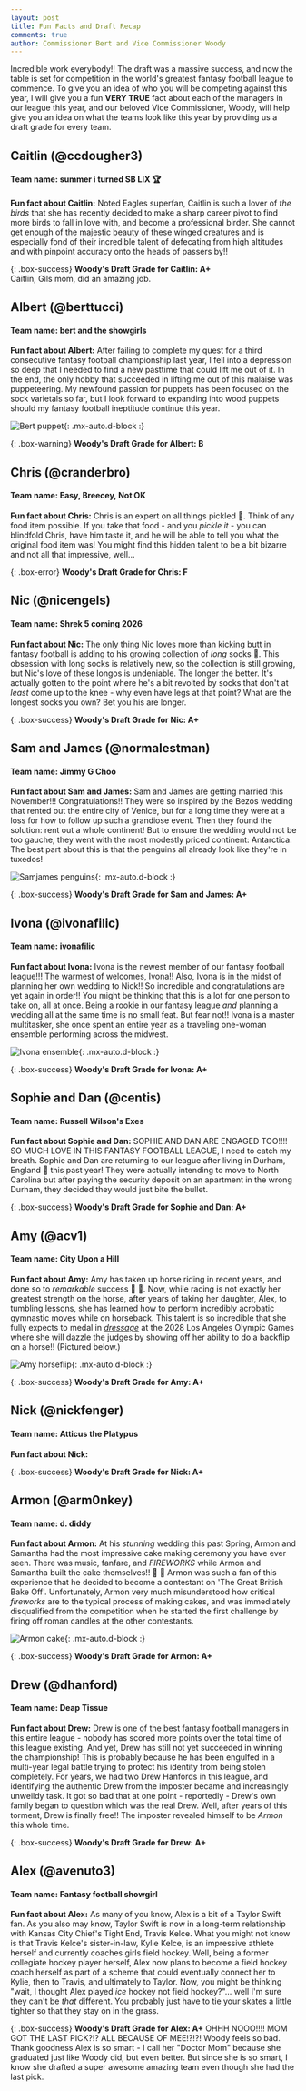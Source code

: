 ```yaml
---
layout: post
title: Fun Facts and Draft Recap
comments: true
author: Commissioner Bert and Vice Commissioner Woody
---
```



Incredible work everybody!! The draft was a massive success, and now the table is set for competition in the world's greatest fantasy football league to commence. To give you an idea of who you will be competing against this year, I will give you a fun **VERY TRUE** fact about each of the managers in our league this year, and our beloved Vice Commissioner, Woody, will help give you an idea on what the teams look like this year by providing us a draft grade for every team.



## Caitlin (@ccdougher3)

#### Team name: summer i turned SB LIX &#127942;

**Fun fact about Caitlin:** Noted Eagles superfan, Caitlin is such a lover of _the birds_ that she has recently decided to make a sharp career pivot to find more birds to fall in love with, and become a professional birder. She cannot get enough of the majestic beauty of these winged creatures and is especially fond of their incredible talent of defecating from high altitudes and with pinpoint accuracy onto the heads of passers by!!

{: .box-success}
**Woody's Draft Grade for Caitlin: A+**   
Caitlin, Gils mom, did an amazing job.



## Albert (@berttucci)

#### Team name: bert and the showgirls

**Fun fact about Albert:** After failing to complete my quest for a third consecutive fantasy football championship last year, I fell into a depression so deep that I needed to find a new pasttime that could lift me out of it. In the end, the only hobby that succeeded in lifting me out of this malaise was puppeteering. My newfound passion for puppets has been focused on the sock varietals so far, but I look forward to expanding into wood puppets should my fantasy football ineptitude continue this year.

![Bert puppet](https://al-pals.github.io/assets/img/bert_puppet.jpeg){: .mx-auto.d-block :}

{: .box-warning}
**Woody's Draft Grade for Albert: B**


## Chris (@cranderbro)

#### Team name: Easy, Breecey, Not OK

**Fun fact about Chris:** Chris is an expert on all things pickled &#129362;. Think of any food item possible. If you take that food - and you _pickle it_ - you can blindfold Chris, have him taste it, and he will be able to tell you what the original food item was! You might find this hidden talent to be a bit bizarre and not all that impressive, well...

{: .box-error}
**Woody's Draft Grade for Chris: F**


## Nic (@nicengels)

#### Team name: Shrek 5 coming 2026

**Fun fact about Nic:** The only thing Nic loves more than kicking butt in fantasy football is adding to his growing collection of _long_ socks &#129510;. This obsession with long socks is relatively new, so the collection is still growing, but Nic's love of these longos is undeniable. The longer the better. It's actually gotten to the point where he's a bit revolted by socks that don't at *least* come up to the knee - why even have legs at that point? What are the longest socks you own? Bet you his are longer.

{: .box-success}
**Woody's Draft Grade for Nic: A+**


## Sam and James (@normalestman)

#### Team name: Jimmy G Choo

**Fun fact about Sam and James:** Sam and James are getting married this November!!! Congratulations!! They were so inspired by the Bezos wedding that rented out the entire city of Venice, but for a long time they were at a loss for how to follow up such a grandiose event. Then they found the solution: rent out a whole continent! But to ensure the wedding would not be too gauche, they went with the most modestly priced continent: Antarctica. The best part about this is that the penguins all already look like they're in tuxedos!

![Samjames penguins](https://al-pals.github.io/assets/img/jimmy_choo_penguin.jpeg){: .mx-auto.d-block :}

{: .box-success}
**Woody's Draft Grade for Sam and James: A+**


## Ivona (@ivonafilic)

#### Team name: ivonafilic

**Fun fact about Ivona:** Ivona is the newest member of our fantasy football league!!! The warmest of welcomes, Ivona!! Also, Ivona is in the midst of planning her own wedding to Nick!! So incredible and congratulations are yet again in order!! You might be thinking that this is a lot for one person to take on, all at once. Being a rookie in our fantasy league _and_ planning a wedding all at the same time is no small feat. But fear not!! Ivona is a master multitasker, she once spent an entire year as a traveling one-woman ensemble performing across the midwest.

![Ivona ensemble](https://al-pals.github.io/assets/img/ivona_band.jpeg){: .mx-auto.d-block :}

{: .box-success}
**Woody's Draft Grade for Ivona: A+**


## Sophie and Dan (@centis)

#### Team name: Russell Wilson's Exes

**Fun fact about Sophie and Dan:** SOPHIE AND DAN ARE ENGAGED TOO!!!! SO MUCH LOVE IN THIS FANTASY FOOTBALL LEAGUE, I need to catch my breath. Sophie and Dan are returning to our league after living in Durham, England &#127988; this past year! They were actually intending to move to North Carolina but after paying the security deposit on an apartment in the wrong Durham, they decided they would just bite the bullet.


{: .box-success}
**Woody's Draft Grade for Sophie and Dan: A+**


## Amy (@acv1)

#### Team name: City Upon a Hill

**Fun fact about Amy:** Amy has taken up horse riding in recent years, and done so to *remarkable* success &#128014; &#128014;. Now, while racing is not exactly her greatest strength on the horse, after years of taking her daughter, Alex, to tumbling lessons, she has learned how to perform incredibly acrobatic gymnastic moves while on horseback. This talent is so incredible that she fully expects to medal in [_dressage_](https://www.youtube.com/shorts/CniEbJXHDq8) at the 2028 Los Angeles Olympic Games where she will dazzle the judges by showing off her ability to do a backflip on a horse!! (Pictured below.)

![Amy horseflip](https://al-pals.github.io/assets/img/amy_horseflip.jpeg){: .mx-auto.d-block :}

{: .box-success}
**Woody's Draft Grade for Amy: A+**


## Nick (@nickfenger)

#### Team name: Atticus the Platypus

**Fun fact about Nick:**

{: .box-success}
**Woody's Draft Grade for Nick: A+**



## Armon (@arm0nkey)

#### Team name: d. diddy

**Fun fact about Armon:** At his *stunning* wedding this past Spring, Armon and Samantha had the most impressive cake making ceremony you have ever seen. There was music, fanfare, and *FIREWORKS* while Armon and Samantha built the cake themselves!! &#127879; &#127874; Armon was such a fan of this experience that he decided to become a contestant on 'The Great British Bake Off'. Unfortunately, Armon very much misunderstood how critical _fireworks_ are to the typical process of making cakes, and was immediately disqualified from the competition when he started the first challenge by firing off roman candles at the other contestants.

![Armon cake](https://al-pals.github.io/assets/img/armon_cake.jpeg){: .mx-auto.d-block :}

{: .box-success}
**Woody's Draft Grade for Armon: A+**


## Drew (@dhanford)

#### Team name: Deap Tissue

**Fun fact about Drew:** Drew is one of the best fantasy football managers in this entire league - nobody has scored more points over the total time of this league existing. And yet, Drew has still not yet succeeded in winning the championship! This is probably because he has been engulfed in a multi-year legal battle trying to protect his identity from being stolen completely. For years, we had two Drew Hanfords in this league, and identifying the authentic Drew from the imposter became and increasingly unweildy task. It got so bad that at one point - reportedly - Drew's own family began to question which was the real Drew. Well, after years of this torment, Drew is finally free!! The imposter revealed himself to be _Armon_ this whole time.

{: .box-success}
**Woody's Draft Grade for Drew: A+**


## Alex (@avenuto3)

#### Team name: Fantasy football showgirl


**Fun fact about Alex:** As many of you know, Alex is a bit of a Taylor Swift fan. As you also may know, Taylor Swift is now in a long-term relationship with Kansas City Chief's Tight End, Travis Kelce. What you might not know is that Travis Kelce's sister-in-law, Kylie Kelce, is an impressive athlete herself and currently coaches girls field hockey. Well, being a former collegiate hockey player herself, Alex now plans to become a field hockey coach herself as part of a scheme that could eventually connect her to Kylie, then to Travis, and ultimately to Taylor. Now, you might be thinking "wait, I thought Alex played _ice_ hockey not field hockey?"... well I'm sure they can't be _that_ different. You probably just have to tie your skates a little tighter so that they stay on in the grass.

{: .box-success}
**Woody's Draft Grade for Alex: A+** OHHH NOOO!!!! MOM GOT THE LAST PICK?!? ALL BECAUSE OF MEE!?!?! Woody feels so bad. Thank goodness Alex is so smart - I call her "Doctor Mom" because she graduated just like Woody did, but even better. But since she is so smart, I know she drafted a super awesome amazing team even though she had the last pick.

